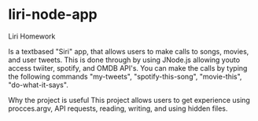 # liri-node-app
Liri Homework

Is a textbased "Siri" app, that allows users to make calls to songs, movies, and user tweets.  This is done through by using JNode.js allowing youto access twiiter, spotify, and OMDB API's. You can make the calls by typing the following commands "my-tweets", "spotify-this-song", "movie-this", "do-what-it-says".


Why the project is useful
This project allows users to get experience using procces.argv, API requests, reading, writing, and using hidden files. 

